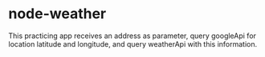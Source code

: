 # node-weather
This practicing app receives an address as parameter, query googleApi for location latitude and longitude, and query weatherApi with this information.
